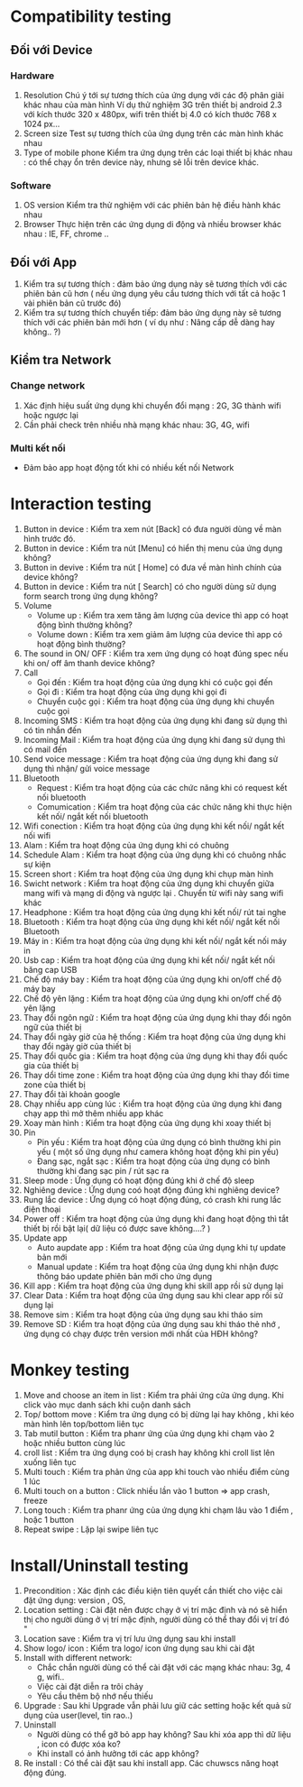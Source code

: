 # Compatibility testing
## Đối với Device

### Hardware
1. Resolution 
Chú ý tới sự tương thích của ứng dụng với các độ phân giải khác nhau của màn hình 
Ví dụ thử nghiệm  3G trên thiết bị android 2.3 với kích thước 320 x 480px,  wifi trên thiết bị 4.0  có kích thước 768 x 1024 px…
2. Screen size 
Test sự tương thích của ứng dụng trên các màn hình khác nhau 
3. Type of mobile phone 
Kiểm tra ứng dụng trên các loại thiết bị khác nhau : có thể chạy ổn trên device này, nhưng sẽ lỗi trên device khác.

### Software 
1. OS version
Kiểm tra thử nghiệm với các phiên bản hệ điều hành khác nhau 
2. Browser 
Thực hiện trên các ứng dụng di động và nhiều browser khác nhau : IE, FF, chrome ..

## Đối với App
1. Kiểm tra sự tương thích : đảm bảo ứng dụng này sẽ  tương thích với các phiên bản cũ hơn (  nếu ứng dụng yêu cầu tương thích với tất cả hoặc 1 vài phiên bản cũ trước đó)
2. Kiểm tra sự tương thích chuyển tiếp: đảm bảo ứng dụng này sẽ  tương thích với các phiên bản mới hơn ( ví dụ như : Nâng cấp dễ dàng hay không.. ?)

## Kiểm tra Network 

### Change network 
1. Xác định hiệu suất ứng dụng khi chuyển đổi mạng : 2G, 3G thành wifi hoặc ngược  lại 
2. Cần phải check trên nhiều nhà mạng khác nhau: 3G, 4G, wifi 

### Multi kết nối 
- Đảm bảo app hoạt động tốt khi có nhiều kết nối Network 

# Interaction testing
1. Button in device : Kiểm tra xem nút [Back] có đưa người dùng về màn hình trước đó.
2. Button in device : Kiểm tra nút [Menu] có hiển thị menu của ứng dụng không? 
3. Button in devive : Kiểm tra nút [ Home] có đưa về màn hình chính của device không? 
4. Button in device : Kiểm tra nút [ Search] có cho người dùng sử dụng form search trong ứng dụng không? 
5. Volume
   - Volume up : Kiểm tra xem tăng âm lượng của device thì app có hoạt động bình thường không? 
   - Volume down : Kiểm tra xem giảm âm lượng của device thì app có hoạt động bình thường?
6. The sound in ON/ OFF	: Kiểm tra xem ứng dụng có hoạt đúng spec nếu khi on/ off âm thanh device không? 
7. Call 	
    - Gọi đến : Kiểm tra hoạt động của ứng dụng khi có cuộc gọi đến 
	- Gọi đi : Kiểm tra hoạt động của ứng dụng khi gọi đi 
	- Chuyển cuộc gọi : Kiểm tra hoạt động của ứng dụng khi chuyển cuộc gọi 
8. Incoming SMS : Kiểm tra hoạt động của ứng dụng khi đang sử dụng thì có tin nhắn đến 
9. Incoming Mail : Kiểm tra hoạt động của ứng dụng khi đang sử dụng thì có mail đến 
10. Send voice message : Kiểm tra hoạt động của ứng dụng khi đang sử dụng thì nhận/ gửi voice message 
11. Bluetooth 	
    - Request : Kiểm tra hoạt động của các chức năng khi có request kết nối bluetooth
	- Comumication : Kiểm tra hoạt động của các chức năng khi thực hiện kết nối/ ngắt kết nối bluetooth
12. Wifi conection : Kiểm tra hoạt động của ứng dụng khi kết nối/ ngắt kết nối wifi
13. Alam : Kiểm tra hoạt động của ứng dụng khi có chuông 
14. Schedule Alam : Kiểm tra hoạt động của ứng dụng khi có chuông nhắc sự kiện 
15. Screen short : Kiểm tra hoạt động của ứng dụng khi chụp màn hình
16. Swicht network : Kiểm tra hoạt động của ứng dụng khi chuyển giữa mang wifi và mạng di động và ngược lại . Chuyển từ wifi này sang wifi khác 
17. Headphone : Kiểm tra hoạt động của ứng dụng khi kết nối/ rút tai nghe 
18. Bluetooth : Kiểm tra hoạt động của ứng dụng khi kết nối/ ngắt kết nối Bluetooth
19. Máy in : Kiểm tra hoạt động của ứng dụng khi kết nối/ ngắt kết nối máy in
20. Usb cap : Kiểm tra hoạt động của ứng dụng khi kết nối/ ngắt kết nối băng cap USB
21. Chế độ máy bay : Kiểm tra hoạt động của ứng dụng khi on/off chế độ máy bay 
22. Chế độ yên lặng : Kiểm tra hoạt động của ứng dụng khi on/off chế độ yên lặng 
23. Thay đổi ngôn ngữ : Kiểm tra hoạt động của ứng dụng khi thay đổi ngôn ngữ của thiết bị
24. Thay đổi ngày giờ của hệ thống : Kiểm tra hoạt động của ứng dụng khi thay đổi ngày giờ của thiết bị
25. Thay đổi quốc gia : Kiểm tra hoạt động của ứng dụng khi thay đổi quốc gia của thiết bị
26. Thay dổi time zone : Kiểm tra hoạt động của ứng dụng khi thay đổi time zone của thiết bị
27. Thay đổi tài khoản google 			
28. Chạy nhiều app cùng lúc : Kiểm tra hoạt động của ứng dụng khi đang chạy app thì mở thêm nhiều app khác 
29. Xoay màn hình : Kiểm tra hoạt động của ứng dụng khi xoay thiết bị 
30. Pin 	
    - Pin yếu : Kiểm tra hoạt động của ứng dụng có bình thường khi pin yếu ( một số ứng dụng như camera không hoạt động khi pin yếu)
    - Đang sạc, ngắt sạc : Kiểm tra hoạt động của ứng dụng có bình thường khi đang sạc pin / rút sạc ra 
31. Sleep mode : Ứng dụng có hoạt động đúng khi ở chế độ sleep 
32. Nghiêng device : Ứng dụng coó hoạt động đúng khi nghiêng device? 
33. Rung lắc device : Ứng dụng có hoạt động đúng, có crash khi rung lắc điện thoại 
34. Power off : Kiểm tra hoạt động của ứng dụng khi đang hoạt động thì tắt thiết bị rồi bật lại( dữ liệu có được save không….? )
35. Update app	
    - Auto aupdate app : Kiểm tra hoat động của ứng dụng khi tự update bản mới 
	- Manual update : Kiểm tra hoạt động của ứng dụng khi nhận được thông báo update phiên bản mới cho ứng dụng
36. Kill app : Kiểm tra hoạt động của ứng dụng khi skill app rồi sử dụng lại 
37. Clear Data : Kiểm tra hoạt động của ứng dụng sau khi clear app rồi sử dụng lại
38. Remove sim : Kiểm tra hoạt động của ứng dụng sau khi tháo sim
39. Remove SD : Kiểm tra hoạt động của ứng dụng sau khi tháo thẻ nhớ , ứng dụng có chạy được trên version mới nhất của HĐH không?

# Monkey testing
1. Move and  choose an item in list : Kiểm tra phải ứng cửa ứng dụng. Khi click vào mục danh sách khi cuộn  danh sách 
2. Top/ bottom move : Kiểm tra ứng dụng có bị dừng lại hay không , khi kéo màn hình lên top/bottom liên tục 
3. Tab mutil button	: Kiểm tra phanr ứng của ứng dụng khi chạm vào 2 hoặc nhiều button cùng lúc 
4. croll list : Kiểm tra ứng dụng coó bị crash hay không khi croll list lên xuống liên tục 
5. Multi touch : Kiểm tra phản ứng của app khi touch vào nhiều điểm cùng 1 lúc 
6. Multi touch on a button : Click nhiều lần vào 1 button => app crash, freeze
7. Long touch : Kiểm tra phanr ứng của ứng dụng khi chạm lâu vào 1 điểm , hoặc 1 button 
8. Repeat swipe : Lặp lại swipe liên tục 

# Install/Uninstall testing
1. Precondition	: Xác định các điều kiện tiên quyết cần thiết cho việc cài đặt ứng dụng: version , OS, 
2. Location setting : Cài đặt nên được chạy ở vị trí mặc định và nó sẽ hiển thị cho người dùng ở vị trí mặc định, người dùng có thể thay đổi vị trí đó "
3. Location save : Kiểm tra vị trí lưu ứng dụng sau khi install
4. Show logo/ icon : Kiểm tra logo/ icon ứng dụng sau khi cài đặt
5. Install with different network:
    - Chắc chắn người dùng có thể cài đặt với các mạng khác nhau: 3g, 4 g, wifi..
    - Việc cài đặt diễn ra trôi chảy 
	- Yêu cầu thêm bộ nhớ nếu thiếu 
6. Upgrade : Sau khi Upgrade  vẫn phải lưu giữ các setting hoặc kết quả sử dụng của user(level, tin rao..)
7. Uninstall 			
    - Người dùng có thể gỡ bỏ app hay không? Sau khi xóa app thì dữ liệu , icon có được xóa ko? 
    - Khi install có ảnh hưởng tới các app không?
8. Re install : Có thể cài đặt sau khi install app. Các chuwscs năng hoạt động đúng.